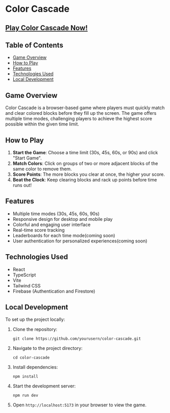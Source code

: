 # Color Cascade

## [Play Color Cascade Now!](https://ganeshkumarka.github.io/color-cascade/)

## Table of Contents

- [Game Overview](#game-overview)
- [How to Play](#how-to-play)
- [Features](#features)
- [Technologies Used](#technologies-used)
- [Local Development](#local-development)

## Game Overview

Color Cascade is a browser-based game where players must quickly match and clear colored blocks before they fill up the screen. The game offers multiple time modes, challenging players to achieve the highest score possible within the given time limit.

## How to Play

1. **Start the Game**: Choose a time limit (30s, 45s, 60s, or 90s) and click "Start Game".
2. **Match Colors**: Click on groups of two or more adjacent blocks of the same color to remove them.
3. **Score Points**: The more blocks you clear at once, the higher your score.
4. **Beat the Clock**: Keep clearing blocks and rack up points before time runs out!

## Features

- Multiple time modes (30s, 45s, 60s, 90s)
- Responsive design for desktop and mobile play
- Colorful and engaging user interface
- Real-time score tracking
- Leaderboards for each time mode(coming soon)
- User authentication for personalized experiences(coming soon)

## Technologies Used

- React
- TypeScript
- Vite
- Tailwind CSS
- Firebase (Authentication and Firestore)

## Local Development

To set up the project locally:

1. Clone the repository:
   ```
   git clone https://github.com/yourusern/color-cascade.git
   ```
2. Navigate to the project directory:
   ```
   cd color-cascade
   ```
3. Install dependencies:
   ```
   npm install
   ```
4. Start the development server:
   ```
   npm run dev
   ```
5. Open `http://localhost:5173` in your browser to view the game.


